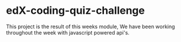 # edX-coding-quiz-challenge
This project is the result of this weeks module, We have been working throughout the week with javascript powered api's.

